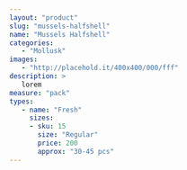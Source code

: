 ```yaml
---
layout: "product"
slug: "mussels-halfshell"
name: "Mussels Halfshell"
categories:
   - "Mollusk"
images:
   - "http://placehold.it/400x400/000/fff"
description: >
   lorem
measure: "pack"
types: 
   - name: "Fresh"
     sizes: 
     - sku: 15
       size: "Regular"
       price: 200
       approx: "30-45 pcs"
---
```

